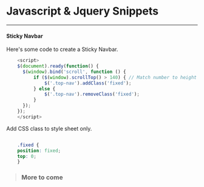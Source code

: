 # Javascript & Jquery Snippets
***
#### Sticky Navbar

Here's some code to create a Sticky Navbar.

```js
    <script>
    $(document).ready(function() {
      $(window).bind('scroll', function () {
          if ($(window).scrollTop() > 140) { // Match number to height of header
              $('.top-nav').addClass('fixed');
          } else {
              $('.top-nav').removeClass('fixed');
          }
      });
    });
    </script>
```

Add CSS class to style sheet only.

```css

    .fixed {
    position: fixed;
    top: 0;
    }
```
> ### More to come